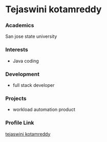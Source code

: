 # Tejaswini kotamreddy

### Academics

San jose state university

### Interests

- Java coding

### Development

- full stack developer

### Projects

- workload automation product

### Profile Link

[tejaswini kotamreddy](https://github.com/281team29)
